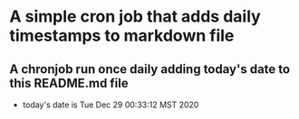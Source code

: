 A simple cron job that adds daily timestamps to markdown file
============================================================
## A chronjob run once daily adding today's date to this README.md file
* today's date is Tue Dec 29 00:33:12 MST 2020
